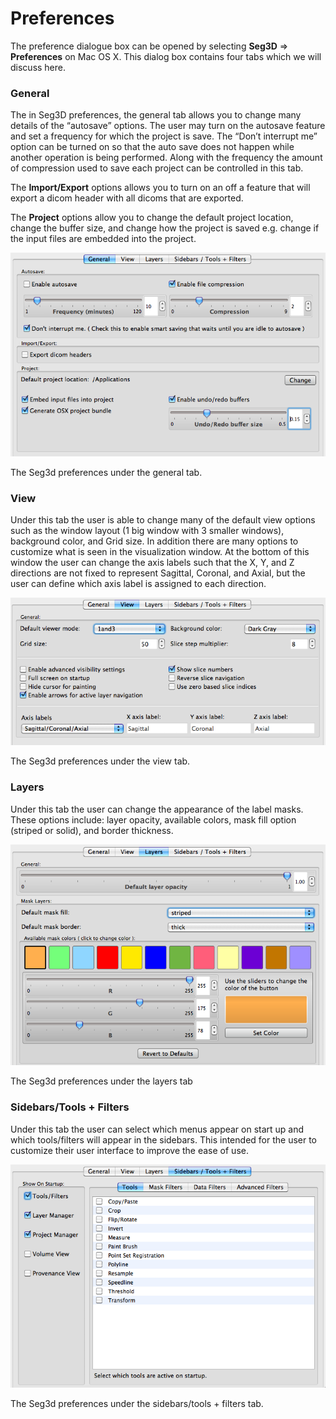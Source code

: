 # Preferences

The preference dialogue box can be opened by selecting **Seg3D** ⇒ **Preferences** on Mac OS X. This dialog box contains four tabs which we will discuss here.

### General

The in Seg3D preferences, the general tab allows you to change many details of the “autosave” options. The user may turn on the autosave feature and set a frequency for which the project is save. The “Don’t interrupt me” option can be turned on so that the auto save does not happen while another operation is being performed. Along with the frequency the amount of compression used to save each project can be controlled in this tab.

The **Import/Export** options allows you to turn on an off a feature that will export a dicom header with all dicoms that are exported.

The **Project** options allow you to change the default project location, change the buffer size, and change how the project is saved e.g. change if the input files are embedded into the project.

![Pref_gen](../../Seg3DBasicFunctionality_figures/Pref_gen.png)
<figcaption>The Seg3d preferences under the general tab.</figcaption>

### View

Under this tab the user is able to change many of the default view options such as the window layout (1 big window with 3 smaller windows), background color, and Grid size. In addition there are many options to customize what is seen in the visualization window. At the bottom of this window the user can change the axis labels such that the X, Y, and Z directions are not fixed to represent Sagittal, Coronal, and Axial, but the user can define which axis label is assigned to each direction.

![Pref_view](../../Seg3DBasicFunctionality_figures/Pref_view.png)
<figcaption>The Seg3d preferences under the view tab.</figcaption>

### Layers

Under this tab the user can change the appearance of the label masks. These options include: layer opacity, available colors, mask fill option (striped or solid), and border thickness.

![Pref_layers](../../Seg3DBasicFunctionality_figures/Pref_layers.png)
<figcaption>The Seg3d preferences under the layers tab</figcaption>

### Sidebars/Tools + Filters

Under this tab the user can select which menus appear on start up and which tools/filters will appear in the sidebars. This intended for the user to customize their user interface to improve the ease of use.

![Pref_side](../../Seg3DBasicFunctionality_figures/Pref_side.png)
<figcaption>The Seg3d preferences under the sidebars/tools + filters tab.</figcaption>
